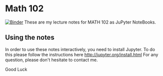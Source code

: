# Math 102
[![Binder](https://mybinder.org/badge_logo.svg)](https://mybinder.org/v2/gh/mmogib/math102.git/master)
These are my lecture notes for MATH 102 as JuPyter NoteBooks. 
## Using the notes
In order to use these notes interactively, you need to install Jupyter. To do this please follow the instructions here http://jupyter.org/install.html
For any question, please don't hesitate to contact me.


Good Luck
